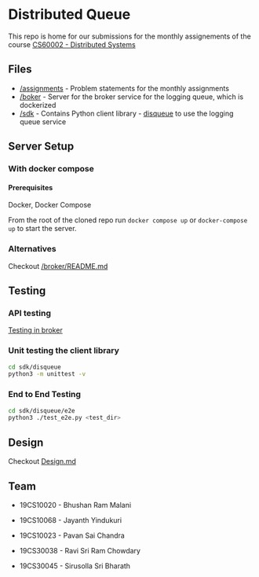# Distributed Queue

This repo is home for our submissions for the monthly assignements of the course [CS60002 - Distributed Systems](https://cse.iitkgp.ac.in/~sandipc/courses/cs60002/cs60002.html)


## Files

- [/assignments](/assignments) - Problem statements for the monthly assignments
- [/boker](/broker) - Server for the broker service for the logging queue, which is dockerized
- [/sdk](/sdk) - Contains Python client library - [disqueue](/sdk/disqueue) to use the logging queue service 

## Server Setup

### With docker compose

#### Prerequisites
Docker, Docker Compose

From the root of the cloned repo run `docker compose up` or `docker-compose up` to start the server.

### Alternatives
Checkout [/broker/README.md](/broker/README.md)


## Testing

### API testing

[Testing in broker](/broker/README.md#testing)

### Unit testing the client library 

```sh
cd sdk/disqueue
python3 -m unittest -v
```

### End to End Testing

```sh
cd sdk/disqueue/e2e
python3 ./test_e2e.py <test_dir>
````

## Design
Checkout [Design.md](Design.md)

## Team
- 19CS10020 - Bhushan Ram Malani

- 19CS10068 - Jayanth Yindukuri

- 19CS10023 - Pavan Sai Chandra

- 19CS30038 - Ravi Sri Ram Chowdary

- 19CS30045 - Sirusolla Sri Bharath
